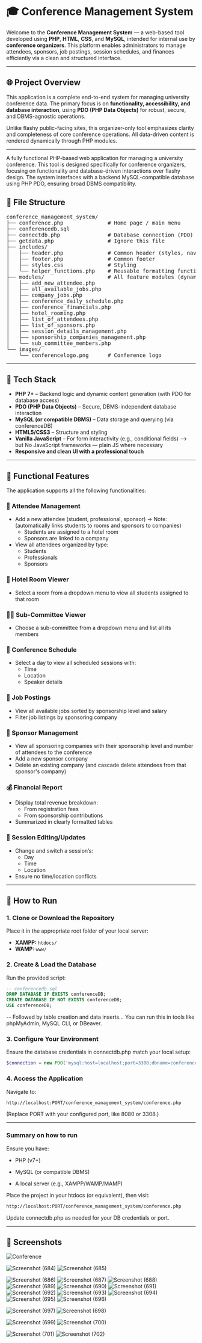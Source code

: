# 🎓 Conference Management System

Welcome to the **Conference Management System** — a web-based tool developed using **PHP**, **HTML**, **CSS**, and **MySQL**, intended for internal use by **conference organizers**. This platform enables administrators to manage attendees, sponsors, job postings, session schedules, and finances efficiently via a clean and structured interface.

---

## 🌐 Project Overview

This application is a complete end-to-end system for managing university conference data. The primary focus is on **functionality, accessibility, and database interaction**, using **PDO (PHP Data Objects)** for robust, secure, and DBMS-agnostic operations.

Unlike flashy public-facing sites, this organizer-only tool emphasizes clarity and completeness of core conference operations. All data-driven content is rendered dynamically through PHP modules.

---


A fully functional PHP-based web application for managing a university conference. This tool is designed specifically for conference organizers, focusing on functionality and database-driven interactions over flashy design. The system interfaces with a backend MySQL-compatible database using PHP PDO, ensuring broad DBMS compatibility.


## 📁 File Structure

<pre>
conference_management_system/
├── conference.php              # Home page / main menu
├── conferencedb.sql
├── connectdb.php               # Database connection (PDO)
├── getdata.php                 # Ignore this file
├── includes/
│   ├── header.php              # Common header (styles, nav)
│   ├── footer.php              # Common footer
│   ├── styles.css              # Styling
│   └── helper_functions.php    # Reusable formatting functions
├── modules/                    # All feature modules (dynamic content)
│   ├── add_new_attendee.php
│   ├── all_available_jobs.php
│   ├── company_jobs.php
│   ├── conference_daily_schedule.php
│   ├── conference_financials.php
│   ├── hotel_rooming.php
│   ├── list_of_attendees.php
│   ├── list_of_sponsors.php
│   ├── session_details_management.php
│   ├── sponsorship_companies_management.php
│   └── sub_committee_members.php
└── images/
    └── conferencelogo.png      # Conference logo 
</pre>



---

## 🧰 Tech Stack

- **PHP 7+** – Backend logic and dynamic content generation (with PDO for database access)
- **PDO (PHP Data Objects)** – Secure, DBMS-independent database interaction
- **MySQL (or compatible DBMS)** – Data storage and querying (via conferenceDB)
- **HTML5/CSS3** – Structure and styling
- **Vanilla JavaScript** – For form interactivity (e.g., conditional fields) --> but No JavaScript frameworks — plain JS where necessary
- **Responsive and clean UI with a professional touch**

---

## 🚀 Functional Features

The application supports all the following functionalities:

### 👥 Attendee Management

- Add a new attendee (student, professional, sponsor) ->  Note: (automatically links students to rooms and sponsors to companies)
  - Students are assigned to a hotel room
  - Sponsors are linked to a company
- View all attendees organized by type:
  - Students
  - Professionals
  - Sponsors

### 🏨 Hotel Room Viewer

- Select a room from a dropdown menu to view all students assigned to that room

### 🧑‍💼 Sub-Committee Viewer

- Choose a sub-committee from a dropdown menu and list all its members

### 📆 Conference Schedule

- Select a day to view all scheduled sessions with:
  - Time
  - Location
  - Speaker details

### 💼 Job Postings

- View all available jobs sorted by sponsorship level and salary
- Filter job listings by sponsoring company

### 🏢 Sponsor Management

- View all sponsoring companies with their sponsorship level and number of attendees to the conference
- Add a new sponsor company
- Delete an existing company (and cascade delete attendees from that sponsor's company)

### 💰 Financial Report

- Display total revenue breakdown:
  - From registration fees
  - From sponsorship contributions
- Summarized in clearly formatted tables 

### 🔁 Session Editing/Updates

- Change and switch a session’s:
  - Day
  - Time
  - Location
- Ensure no time/location conflicts

---

## 🧪 How to Run

### 1. Clone or Download the Repository
Place it in the appropriate root folder of your local server:
- **XAMPP:** `htdocs/`
- **WAMP:** `www/`

### 2. Create & Load the Database
Run the provided script:

```sql
-- conferencedb.sql
DROP DATABASE IF EXISTS conferenceDB;
CREATE DATABASE IF NOT EXISTS conferenceDB;
USE conferenceDB;
```

-- Followed by table creation and data inserts...
You can run this in tools like phpMyAdmin, MySQL CLI, or DBeaver.


### 3. Configure Your Environment
Ensure the database credentials in connectdb.php match your local setup:
```php
$connection = new PDO('mysql:host=localhost;port=3308;dbname=conferenceDB', 'root', '');
```

### 4. Access the Application

Navigate to:
```bash
http://localhost:PORT/conference_management_system/conference.php
```
(Replace PORT with your configured port, like 8080 or 3308.)

---
### Summary on how to run
Ensure you have:

- PHP (v7+)

- MySQL (or compatible DBMS)

- A local server (e.g., XAMPP/WAMP/MAMP)

Place the project in your htdocs (or equivalent), then visit:
```bash
http://localhost:PORT/conference_management_system/conference.php
```
Update connectdb.php as needed for your DB credentials or port.

---

## 📸 Screenshots 

![Conference](https://github.com/user-attachments/assets/cf1a1832-8c8d-4175-97d5-4990d06b2979)




![Screenshot (684)](https://github.com/user-attachments/assets/f4d1f917-8648-4973-a6ee-a201af5fba6b)
![Screenshot (685)](https://github.com/user-attachments/assets/2d575bce-235e-4a3c-96f1-ba032cceac9d)

![Screenshot (686)](https://github.com/user-attachments/assets/b3bd9904-ebfd-4196-a46b-8e266c27c2fa)
![Screenshot (687)](https://github.com/user-attachments/assets/de5dde28-6db9-47ec-a89d-02203a39139f)
![Screenshot (688)](https://github.com/user-attachments/assets/929dfc2f-06f1-4d96-b056-ce61921e2931)
![Screenshot (689)](https://github.com/user-attachments/assets/9a3acca4-03ce-4d3f-bac4-508185cc9032)
![Screenshot (690)](https://github.com/user-attachments/assets/92722e78-98f5-4148-8e2e-96ed3acc3559)
![Screenshot (691)](https://github.com/user-attachments/assets/17c837bc-444a-4723-b821-a0b11767f324)
![Screenshot (692)](https://github.com/user-attachments/assets/9c04e390-0c47-4004-9c99-90645a685a5b)
![Screenshot (693)](https://github.com/user-attachments/assets/7d392462-2ac9-4321-b817-99f7afd6e3c4)
![Screenshot (694)](https://github.com/user-attachments/assets/a9468202-e1fa-45ec-9452-12edbf2a08f2)
![Screenshot (695)](https://github.com/user-attachments/assets/8cbb510b-452c-462c-a8b0-68256c81f359)
![Screenshot (696)](https://github.com/user-attachments/assets/b93577c9-6cc7-4915-b323-d357127c92cf)

![Screenshot (697)](https://github.com/user-attachments/assets/9f994151-1d9c-4a78-9d69-a10d258bae2b)
![Screenshot (698)](https://github.com/user-attachments/assets/ec95f86d-0869-45b7-a4a9-08039d13a1a1)

![Screenshot (699)](https://github.com/user-attachments/assets/d2f55605-98dc-4bdf-aabd-a98d484256aa)
![Screenshot (700)](https://github.com/user-attachments/assets/12518ef4-d5d7-4ad5-a402-d1a3632ce63e)


![Screenshot (701)](https://github.com/user-attachments/assets/cb9ffbc5-139e-4d85-9870-cf914be2b108)
![Screenshot (702)](https://github.com/user-attachments/assets/834d01a5-6cf8-457b-b0b9-1c4ef6aba95f)

